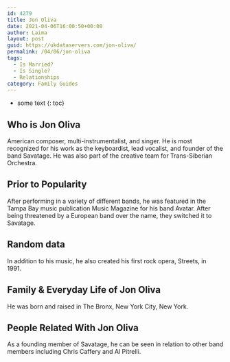 ```yaml
---
id: 4279
title: Jon Oliva
date: 2021-04-06T16:00:50+00:00
author: Laima
layout: post
guid: https://ukdataservers.com/jon-oliva/
permalink: /04/06/jon-oliva
tags:
  - Is Married?
  - Is Single?
  - Relationships
category: Family Guides
---
```


* some text
{: toc}


## Who is Jon Oliva
                  
                  
                  
American composer, multi-instrumentalist, and singer. He is most recognized for his work as the keyboardist, lead vocalist, and founder of the band Savatage. He was also part of the creative team for Trans-Siberian Orchestra.
                  
              
            
              
            
                
                
                
## Prior to Popularity
                  
                  
                  
After performing in a variety of different bands, he was featured in the Tampa Bay music publication Music Magazine for his band Avatar. After being threatened by a European band over the name, they switched it to Savatage. 
                  
              
            
              
            
                
                
                
## Random data
                  
                  
                  
In addition to his music, he also created his first rock opera, Streets, in 1991. 
                  
              
            
              
            
                
                
                
## Family & Everyday Life of Jon Oliva
                  
                  
                  
He was born and raised in The Bronx, New York City, New York. 
                  
              
            
              
            
                
                
                
## People Related With Jon Oliva
                  
                  
                  
As a founding member of Savatage, he can be seen in relation to other band members including Chris Caffery and Al Pitrelli. 
                  
              
            
              
            
                
              
            
              
              
            
            
              
            
          
          
          